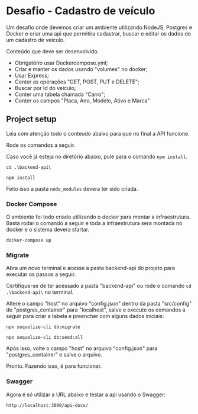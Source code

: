 # Desafio - Cadastro de veículo

Um desafio onde devemos criar um ambiente utilizando NodeJS, Postgres e Docker e criar uma api que permitira cadastrar, buscar e editar os dados de um cadastro de veículo.

Conteúdo que deve ser desenvolvido.
- Obrigatório usar Dockercompose.yml;
- Criar e manter os dados usando "volumes" no docker;
- Usar Express;
- Conter as operações "GET, POST, PUT e DELETE";
- Buscar por Id do veículo;
- Conter uma tabela chamada "Carro";
- Conter os campos "Placa, Ano, Modelo, Ativo e Marca"



## Project setup
Leia com atenção todo o conteudo abaixo para que no final a API funcione.

Rode os comandos a seguir.

Caso você já esteja no diretório abaixo, pule para o comando ``npm install``.

```
cd .\backend-api\
```
```
npm install
```

Feito isso a pasta ``node_modules`` devera ter sido criada.

### Docker Compose

O ambiente foi todo criado utilizando o docker para montar a infraestrutura. Basta rodar o comando a seguir e toda a infraestrutura sera montada no docker e o sistema devera startar.

```
docker-compose up
```

### Migrate

Abra um novo terminal e acesse a pasta backend-api do projeto para executar os passos a seguir.

Certifique-se de ter acessado a pasta "backend-api" ou rode o comando ```cd .\backend-api\``` no terminal.

Altere o campo "host" no arquivo "config.json" dentro da pasta "src/config" de "postgres_container" para "localhost", salve e execute os comandos a seguir para criar a tabela e preencher com alguns dados iniciais:

```
npx sequelize-cli db:migrate
```
```
npx sequelize-cli db:seed:all
```

Após isso, volte o campo "host" no arquivo "config.json" para "postgres_container" e salve o arquivo.

Pronto. Fazendo isso, é para funcionar.

### Swagger

Agora é só utilizar a URL abaixo e testar a api usando o Swagger:

```
http://localhost:3000/api-docs/
```



